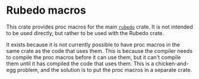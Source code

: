 # Rubedo macros

This crate provides proc macros for the main [`rubedo`](../rubedo/README.md)
crate. It is not intended to be used directly, but rather to be used with the
Rubedo crate.

It exists because it is not currently possible to have proc macros in the same
crate as the code that uses them. This is because the compiler needs to compile
the proc macros before it can use them, but it can't compile them until it has
compiled the code that uses them. This is a chicken-and-egg problem, and the
solution is to put the proc macros in a separate crate.


